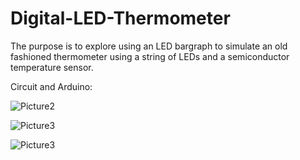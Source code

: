 # Digital-LED-Thermometer

The purpose is to explore using an LED bargraph to simulate an old fashioned thermometer using a string of LEDs and a semiconductor temperature sensor.

Circuit and Arduino:

![Picture2](https://user-images.githubusercontent.com/102126445/160236994-c76e467a-4b15-42b7-b347-1a0ffadb54ab.png)

![Picture3](https://user-images.githubusercontent.com/102126445/160237028-a6628ded-13c4-4e08-ac9a-b9949f14953a.jpg)

![Picture3](https://user-images.githubusercontent.com/102126445/160237107-6872d4a7-3c33-4237-bf90-55ae81e0a319.jpg)
